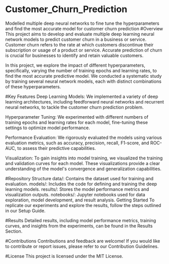 # Customer_Churn_Prediction
Modelled multiple deep neural networks to fine tune the hyperparameters and find the most accurate model for customer churn prediction
#Overview
This project aims to develop and evaluate multiple deep learning neural network models to predict customer churn in a business or service. Customer churn refers to the rate at which customers discontinue their subscription or usage of a product or service. Accurate prediction of churn is crucial for businesses to identify and retain valuable customers.

In this project, we explore the impact of different hyperparameters, specifically, varying the number of training epochs and learning rates, to find the most accurate predictive model. We conducted a systematic study by training several neural network models, each with distinct combinations of these hyperparameters.

#Key Features
Deep Learning Models: We implemented a variety of deep learning architectures, including feedforward neural networks and recurrent neural networks, to tackle the customer churn prediction problem.

Hyperparameter Tuning: We experimented with different numbers of training epochs and learning rates for each model, fine-tuning these settings to optimize model performance.

Performance Evaluation: We rigorously evaluated the models using various evaluation metrics, such as accuracy, precision, recall, F1-score, and ROC-AUC, to assess their predictive capabilities.

Visualization: To gain insights into model training, we visualized the training and validation curves for each model. These visualizations provide a clear understanding of the model's convergence and generalization capabilities.

#Repository Structure
data/: Contains the dataset used for training and evaluation.
models/: Includes the code for defining and training the deep learning models.
results/: Stores the model performance metrics and visualization outputs.
notebooks/: Jupyter notebooks used for data exploration, model development, and result analysis.
Getting Started
To replicate our experiments and explore the results, follow the steps outlined in our Setup Guide.

#Results
Detailed results, including model performance metrics, training curves, and insights from the experiments, can be found in the Results Section.

#Contributions
Contributions and feedback are welcome! If you would like to contribute or report issues, please refer to our Contribution Guidelines.

#License
This project is licensed under the MIT License.


